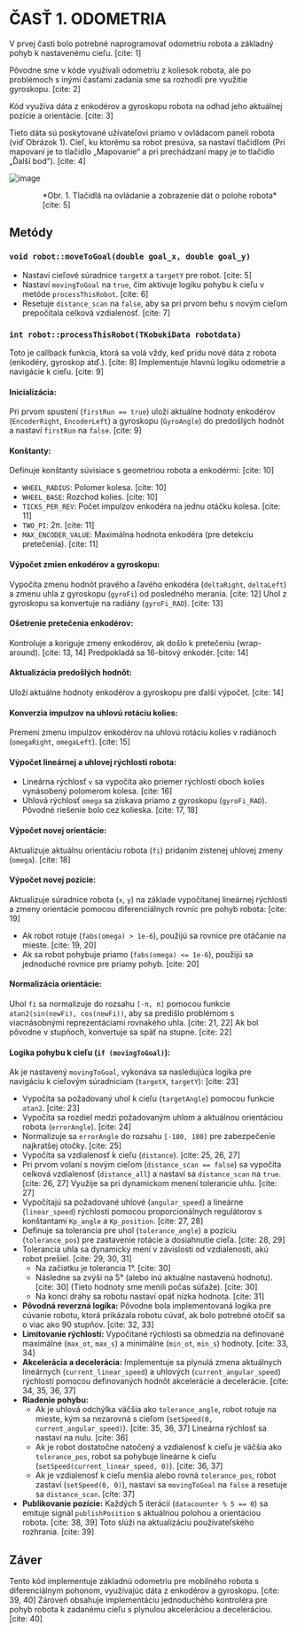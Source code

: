 # ČASŤ 1. ODOMETRIA

V prvej časti bolo potrebné naprogramovať odometriu robota a základný pohyb k nastavenému cieľu. [cite: 1]

Pôvodne sme v kóde využívali odometriu z koliesok robota, ale po problémoch s inými časťami zadania sme sa rozhodli pre využitie gyroskopu. [cite: 2]

Kód využíva dáta z enkodérov a gyroskopu robota na odhad jeho aktuálnej pozície a orientácie. [cite: 3]

Tieto dáta sú poskytované užívateľovi priamo v ovládacom paneli robota (viď Obrázok 1). Cieľ, ku ktorému sa robot presúva, sa nastaví tlačidlom (Pri mapovaní je to tlačidlo „Mapovanie“ a pri prechádzaní mapy je to tlačidlo „Ďalší bod“). [cite: 4]

![image](https://github.com/user-attachments/assets/1cf938ca-d955-4c71-9484-fa72ba9fd143)

<div style="margin-left: 60px;"> *Obr. 1. Tlačidlá na ovládanie a zobrazenie dát o polohe robota* [cite: 5]
</div>

## Metódy

### `void robot::moveToGoal(double goal_x, double goal_y)`

* Nastaví cieľové súradnice `targetX` a `targetY` pre robot. [cite: 5]
* Nastaví `movingToGoal` na `true`, čím aktivuje logiku pohybu k cieľu v metóde `processThisRobot`. [cite: 6]
* Resetuje `distance_scan` na `false`, aby sa pri prvom behu s novým cieľom prepočítala celková vzdialenosť. [cite: 7]

### `int robot::processThisRobot(TKobukiData robotdata)`

Toto je callback funkcia, ktorá sa volá vždy, keď prídu nové dáta z robota (enkodéry, gyroskop atď.). [cite: 8] Implementuje hlavnú logiku odometrie a navigácie k cieľu. [cite: 9]

#### Inicializácia:

Pri prvom spustení (`firstRun == true`) uloží aktuálne hodnoty enkodérov (`EncoderRight`, `EncoderLeft`) a gyroskopu (`GyroAngle`) do predošlých hodnôt a nastaví `firstRun` na `false`. [cite: 9]

#### Konštanty:

Definuje konštanty súvisiace s geometriou robota a enkodérmi: [cite: 10]

* `WHEEL_RADIUS`: Polomer kolesa. [cite: 10]
* `WHEEL_BASE`: Rozchod kolies. [cite: 10]
* `TICKS_PER_REV`: Počet impulzov enkodéra na jednu otáčku kolesa. [cite: 11]
* `TWO_PI`: 2π. [cite: 11]
* `MAX_ENCODER_VALUE`: Maximálna hodnota enkodéra (pre detekciu pretečenia). [cite: 11]

#### Výpočet zmien enkodérov a gyroskopu:

Vypočíta zmenu hodnôt pravého a ľavého enkodéra (`deltaRight`, `deltaLeft`) a zmenu uhla z gyroskopu (`gyroFi`) od posledného merania. [cite: 12] Uhol z gyroskopu sa konvertuje na radiány (`gyroFi_RAD`). [cite: 13]

#### Ošetrenie pretečenia enkodérov:

Kontroluje a koriguje zmeny enkodérov, ak došlo k pretečeniu (wrap-around). [cite: 13, 14] Predpokladá sa 16-bitový enkodér. [cite: 14]

#### Aktualizácia predošlých hodnôt:

Uloží aktuálne hodnoty enkodérov a gyroskopu pre ďalší výpočet. [cite: 14]

#### Konverzia impulzov na uhlovú rotáciu kolies:

Premení zmenu impulzov enkodérov na uhlovú rotáciu kolies v radiánoch (`omegaRight`, `omegaLeft`). [cite: 15]

#### Výpočet lineárnej a uhlovej rýchlosti robota:

* Lineárna rýchlosť `v` sa vypočíta ako priemer rýchlostí oboch kolies vynásobený polomerom kolesa. [cite: 16]
* Uhlová rýchlosť `omega` sa získava priamo z gyroskopu (`gyroFi_RAD`). Pôvodné riešenie bolo cez kolieska. [cite: 17, 18]

#### Výpočet novej orientácie:

Aktualizuje aktuálnu orientáciu robota (`fi`) pridaním zistenej uhlovej zmeny (`omega`). [cite: 18]

#### Výpočet novej pozície:

Aktualizuje súradnice robota (`x`, `y`) na základe vypočítanej lineárnej rýchlosti a zmeny orientácie pomocou diferenciálnych rovníc pre pohyb robota: [cite: 19]

* Ak robot rotuje (`fabs(omega) > 1e-6`), použijú sa rovnice pre otáčanie na mieste. [cite: 19, 20]
* Ak sa robot pohybuje priamo (`fabs(omega) <= 1e-6`), použijú sa jednoduché rovnice pre priamy pohyb. [cite: 20]

#### Normalizácia orientácie:

Uhol `fi` sa normalizuje do rozsahu `[-π, π]` pomocou funkcie `atan2(sin(newFi), cos(newFi))`, aby sa predišlo problémom s viacnásobnými reprezentáciami rovnakého uhla. [cite: 21, 22] Ak bol pôvodne v stupňoch, konvertuje sa späť na stupne. [cite: 22]

#### Logika pohybu k cieľu (`if (movingToGoal)`):

Ak je nastavený `movingToGoal`, vykonáva sa nasledujúca logika pre navigáciu k cieľovým súradniciam (`targetX`, `targetY`): [cite: 23]

* Vypočíta sa požadovaný uhol k cieľu (`targetAngle`) pomocou funkcie `atan2`. [cite: 23]
* Vypočíta sa rozdiel medzi požadovaným uhlom a aktuálnou orientáciou robota (`errorAngle`). [cite: 24]
* Normalizuje sa `errorAngle` do rozsahu `[-180, 180]` pre zabezpečenie najkratšej otočky. [cite: 25]
* Vypočíta sa vzdialenosť k cieľu (`distance`). [cite: 25, 26, 27]
* Pri prvom volaní s novým cieľom (`distance_scan == false`) sa vypočíta celková vzdialenosť (`distance_all`) a nastaví sa `distance_scan` na `true`. [cite: 26, 27] Využije sa pri dynamickom menení tolerancie uhlu. [cite: 27]
* Vypočítajú sa požadované uhlové (`angular_speed`) a lineárne (`linear_speed`) rýchlosti pomocou proporcionálnych regulátorov s konštantami `Kp_angle` a `Kp_position`. [cite: 27, 28]
* Definuje sa tolerancia pre uhol (`tolerance_angle`) a pozíciu (`tolerance_pos`) pre zastavenie rotácie a dosiahnutie cieľa. [cite: 28, 29]
* Tolerancia uhla sa dynamicky mení v závislosti od vzdialenosti, akú robot prešiel. [cite: 29, 30, 31]
    * Na začiatku je tolerancia 1°. [cite: 30]
    * Následne sa zvýši na 5° (alebo inú aktuálne nastavenú hodnotu). [cite: 30] (Tieto hodnoty sme menili počas súťaže). [cite: 30]
    * Na konci dráhy sa robotu nastaví opäť nízka hodnota. [cite: 31]
* **Pôvodná reverzná logika:** Pôvodne bola implementovaná logika pre cúvanie robotu, ktorá prikázala robotu cúvať, ak bolo potrebné otočiť sa o viac ako 90 stupňov. [cite: 32, 33]
* **Limitovanie rýchlostí:** Vypočítané rýchlosti sa obmedzia na definované maximálne (`max_ot`, `max_s`) a minimálne (`min_ot`, `min_s`) hodnoty. [cite: 33, 34]
* **Akcelerácia a decelerácia:** Implementuje sa plynulá zmena aktuálnych lineárnych (`current_linear_speed`) a uhlových (`current_angular_speed`) rýchlostí pomocou definovaných hodnôt akcelerácie a decelerácie. [cite: 34, 35, 36, 37]
* **Riadenie pohybu:**
    * Ak je uhlová odchýlka väčšia ako `tolerance_angle`, robot rotuje na mieste, kým sa nezarovná s cieľom (`setSpeed(0, current_angular_speed)`). [cite: 35, 36, 37] Lineárna rýchlosť sa nastaví na nulu. [cite: 36]
    * Ak je robot dostatočne natočený a vzdialenosť k cieľu je väčšia ako `tolerance_pos`, robot sa pohybuje lineárne k cieľu (`setSpeed(current_linear_speed, 0)`). [cite: 36, 37]
    * Ak je vzdialenosť k cieľu menšia alebo rovná `tolerance_pos`, robot zastaví (`setSpeed(0, 0)`), nastaví sa `movingToGoal` na `false` a resetuje sa `distance_scan`. [cite: 37]
* **Publikovanie pozície:** Každých 5 iterácií (`datacounter % 5 == 0`) sa emituje signál `publishPosition` s aktuálnou polohou a orientáciou robota. [cite: 38, 39] Toto slúži na aktualizáciu používateľského rozhrania. [cite: 39]

## Záver

Tento kód implementuje základnú odometriu pre mobilného robota s diferenciálnym pohonom, využívajúc dáta z enkodérov a gyroskopu. [cite: 39, 40] Zároveň obsahuje implementáciu jednoduchého kontroléra pre pohyb robota k zadanému cieľu s plynulou akceleráciou a deceleráciou. [cite: 40]
